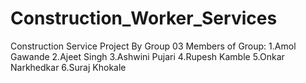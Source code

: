 # Construction_Worker_Services
Construction Service Project By Group 03
Members of Group:
1.Amol Gawande
2.Ajeet Singh
3.Ashwini Pujari
4.Rupesh Kamble
5.Onkar Narkhedkar
6.Suraj Khokale

